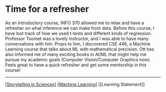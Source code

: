 # Time for a refresher

As an introductory course, INFO 370 allowed me to relax and have a refresher on what inference we can make from data. Before this course, I have lost track of how we used t-tests and different kinds of regression. Professor Toomet was a lovely instructor, and I was able to have many conversations with him. Props to him, I discovered CSE 446, a Machine Learning course that talks about ML with mathematical precision. Ott has also informed me of many exciting books in AI/ML that might help me pursue my academic goals (Computer Vision/Computer Graphics now). Feels great to have a quick refresher and get some mentorship in this course!

---
[[Storytelling in Sciences]]
[[Machine Learning]]
[[Learning Statement]]

[//begin]: # "Autogenerated link references for markdown compatibility"
[Storytelling in Sciences]: <../HONORS/Storytelling in Sciences.md> "Story time!"
[Machine Learning]: <../CSE/Machine Learning.md> "Proving our ways to Predictions"
[//end]: # "Autogenerated link references"